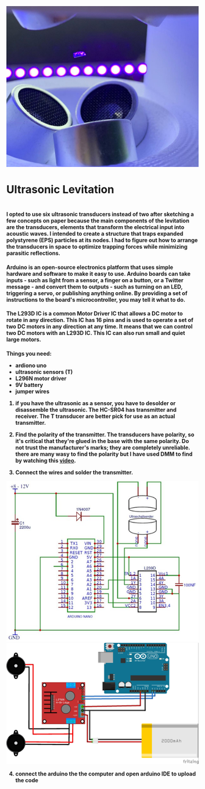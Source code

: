 ![image](https://github.com/avi7v/Arduino-ultrasonic-levitation/blob/main/2.jpeg)
<h1>Ultrasonic Levitation<h1>
<h4> I opted to use six ultrasonic transducers instead of two after sketching a few concepts on paper because the main components of the levitation are the transducers, elements that transform the electrical input into acoustic waves. I intended to create a structure that traps expanded polystyrene (EPS) particles at its nodes. I had to figure out how to arrange the transducers in space to optimize trapping forces while minimizing parasitic reflections.   <h4>

<h4> Arduino is an open-source electronics platform that uses simple hardware and software to make it easy to use. Arduino boards can take inputs - such as light from a sensor, a finger on a button, or a Twitter message - and convert them to outputs - such as turning on an LED, triggering a servo, or publishing anything online. By providing a set of instructions to the board's microcontroller, you may tell it what to do. <h4> 

<h4>The L293D IC is a common Motor Driver IC that allows a DC motor to rotate in any direction. This IC has 16 pins and is used to operate a set of two DC motors in any direction at any time. It means that we can control two DC motors with an L293D IC. This IC can also run small and quiet large motors. <h4>
  
  Things you need:
  * ardiono uno
  * ultrasonic sensors (T) 
  * L296N motor driver
  * 9V battery
  * jumper wires
  
  
  1. if you have the ultrasonic as a sensor, you have to desolder or disassemble the ultrasonic. The HC-SR04 has transmitter and receiver. The T transducer are better pick for use as an actual transmitter. 
  
  2. Find the polarity of the transmitter. The transducers have polarity, so it's critical that they're glued in the base with the same polarity. Do not trust the manufacturer's marks; they are completely unreliable. there are many wasy to find the polarity but I have used DMM to find by watching this [video](https://www.youtube.com/watch?v=0HaKv3aJQWA&t=7s). 
  3. Connect the wires and solder the transmitter. <br>
  
![photo](https://github.com/avi7v/Arduino-ultrasonic-levitation/blob/main/1.jpg)
![p](https://github.com/avi7v/Arduino-ultrasonic-levitation/blob/main/3.jpg)

  4. connect the arduino the the computer and open arduino IDE to upload the code

  
  

